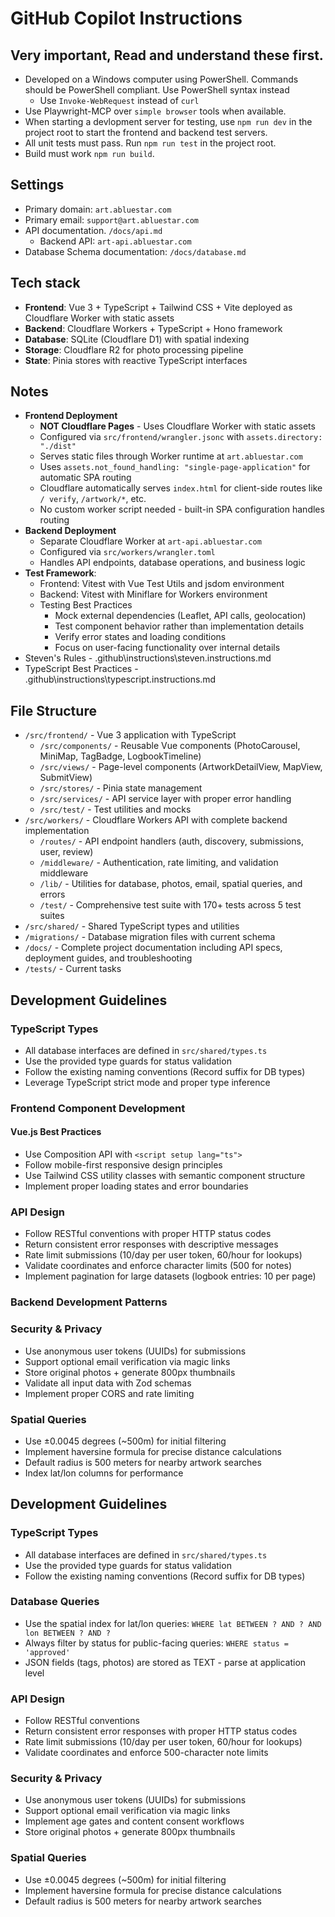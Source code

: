 # GitHub Copilot Instructions

## Very important, Read and understand these first. 

- Developed on a Windows computer using PowerShell. Commands should be PowerShell compliant. Use PowerShell syntax instead
  - Use `Invoke-WebRequest` instead of `curl`
- Use Playwright-MCP over `simple browser` tools when available.
- When starting a devlopment server for testing, use `npm run dev` in the project root to start the frontend and backend test servers. 
- All unit tests must pass. Run `npm run test` in the project root.
- Build must work `npm run build`. 

## Settings

- Primary domain: `art.abluestar.com`
- Primary email: `support@art.abluestar.com`
- API documentation. `/docs/api.md`
  - Backend API: `art-api.abluestar.com`
- Database Schema documentation: `/docs/database.md`

## Tech stack

- **Frontend**: Vue 3 + TypeScript + Tailwind CSS + Vite deployed as Cloudflare Worker with static assets
- **Backend**: Cloudflare Workers + TypeScript + Hono framework
- **Database**: SQLite (Cloudflare D1) with spatial indexing
- **Storage**: Cloudflare R2 for photo processing pipeline
- **State**: Pinia stores with reactive TypeScript interfaces

## Notes

- **Frontend Deployment**
  - **NOT Cloudflare Pages** - Uses Cloudflare Worker with static assets
  - Configured via `src/frontend/wrangler.jsonc` with `assets.directory: "./dist"`
  - Serves static files through Worker runtime at `art.abluestar.com`
  - Uses `assets.not_found_handling: "single-page-application"` for automatic SPA   routing
  - Cloudflare automatically serves `index.html` for client-side routes like `/ verify`, `/artwork/*`, etc.
  - No custom worker script needed - built-in SPA configuration handles routing
- **Backend Deployment**
  - Separate Cloudflare Worker at `art-api.abluestar.com`
  - Configured via `src/workers/wrangler.toml`
  - Handles API endpoints, database operations, and business logic
- **Test Framework**: 
  - Frontend: Vitest with Vue Test Utils and jsdom environment
  - Backend: Vitest with Miniflare for Workers environment
  - Testing Best Practices
    - Mock external dependencies (Leaflet, API calls, geolocation)
    - Test component behavior rather than implementation details
    - Verify error states and loading conditions
    - Focus on user-facing functionality over internal details
- Steven's Rules - .github\instructions\steven.instructions.md
- TypeScript Best Practices - .github\instructions\typescript.instructions.md

## File Structure

- `/src/frontend/` - Vue 3 application with TypeScript
  - `/src/components/` - Reusable Vue components (PhotoCarousel, MiniMap, TagBadge, LogbookTimeline)
  - `/src/views/` - Page-level components (ArtworkDetailView, MapView, SubmitView)
  - `/src/stores/` - Pinia state management
  - `/src/services/` - API service layer with proper error handling
  - `/src/test/` - Test utilities and mocks
- `/src/workers/` - Cloudflare Workers API with complete backend implementation
  - `/routes/` - API endpoint handlers (auth, discovery, submissions, user, review)
  - `/middleware/` - Authentication, rate limiting, and validation middleware
  - `/lib/` - Utilities for database, photos, email, spatial queries, and errors
  - `/test/` - Comprehensive test suite with 170+ tests across 5 test suites
- `/src/shared/` - Shared TypeScript types and utilities
- `/migrations/` - Database migration files with current schema
- `/docs/` - Complete project documentation including API specs, deployment guides, and troubleshooting
- `/tests/` - Current tasks

## Development Guidelines

### TypeScript Types

- All database interfaces are defined in `src/shared/types.ts`
- Use the provided type guards for status validation
- Follow the existing naming conventions (Record suffix for DB types)
- Leverage TypeScript strict mode and proper type inference

### Frontend Component Development

#### Vue.js Best Practices
- Use Composition API with `<script setup lang="ts">`
- Follow mobile-first responsive design principles
- Use Tailwind CSS utility classes with semantic component structure
- Implement proper loading states and error boundaries

### API Design

- Follow RESTful conventions with proper HTTP status codes
- Return consistent error responses with descriptive messages
- Rate limit submissions (10/day per user token, 60/hour for lookups)
- Validate coordinates and enforce character limits (500 for notes)
- Implement pagination for large datasets (logbook entries: 10 per page)

### Backend Development Patterns

### Security & Privacy

- Use anonymous user tokens (UUIDs) for submissions
- Support optional email verification via magic links
- Store original photos + generate 800px thumbnails
- Validate all input data with Zod schemas
- Implement proper CORS and rate limiting

### Spatial Queries

- Use ±0.0045 degrees (~500m) for initial filtering
- Implement haversine formula for precise distance calculations
- Default radius is 500 meters for nearby artwork searches
- Index lat/lon columns for performance

## Development Guidelines

### TypeScript Types

- All database interfaces are defined in `src/shared/types.ts`
- Use the provided type guards for status validation
- Follow the existing naming conventions (Record suffix for DB types)

### Database Queries

- Use the spatial index for lat/lon queries: `WHERE lat BETWEEN ? AND ? AND lon BETWEEN ? AND ?`
- Always filter by status for public-facing queries: `WHERE status = 'approved'`
- JSON fields (tags, photos) are stored as TEXT - parse at application level

### API Design

- Follow RESTful conventions
- Return consistent error responses with proper HTTP status codes
- Rate limit submissions (10/day per user token, 60/hour for lookups)
- Validate coordinates and enforce 500-character note limits

### Security & Privacy

- Use anonymous user tokens (UUIDs) for submissions
- Support optional email verification via magic links
- Implement age gates and content consent workflows
- Store original photos + generate 800px thumbnails

### Spatial Queries

- Use ±0.0045 degrees (~500m) for initial filtering
- Implement haversine formula for precise distance calculations
- Default radius is 500 meters for nearby artwork searches
